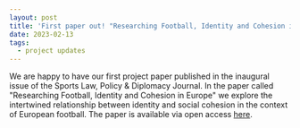 ```yaml
---
layout: post
title: 'First paper out! "Researching Football, Identity and Cohesion in Europe"'
date: 2023-02-13
tags:
  - project updates
---
```

We are happy to have our first project paper published in the inaugural issue of the Sports Law, Policy & Diplomacy Journal. In the paper called "Researching Football, Identity and Cohesion in Europe" we explore the intertwined relationship between identity and social cohesion in the context of European football. 
The paper is available via open access [here](https://hrcak.srce.hr/ojs/index.php/slpdj/article/view/24059).
